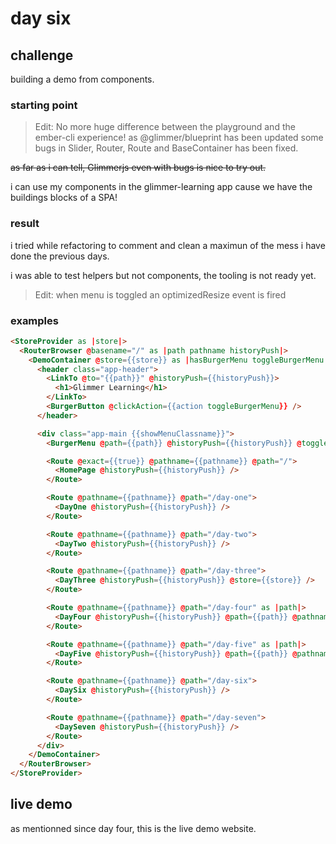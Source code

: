 # day six


## challenge

building a demo from components.


### starting point


> Edit: No more huge difference between the playground and the ember-cli experience! as @glimmer/blueprint has been updated some bugs in Slider, Router, Route and BaseContainer has been fixed.


~~as far as i can tell, Glimmerjs even with bugs is nice to try out.~~

i can use my components in the glimmer-learning app cause we have the buildings blocks of a SPA!


### result

i tried while refactoring to comment and clean a maximun of the mess i have done the previous days.

i was able to test helpers but not components, the tooling is not ready yet.


> Edit: when menu is toggled an optimizedResize event is fired


### examples

```html
<StoreProvider as |store|>
  <RouterBrowser @basename="/" as |path pathname historyPush|>
    <DemoContainer @store={{store}} as |hasBurgerMenu toggleBurgerMenu showMenuClassname|>
      <header class="app-header">
        <LinkTo @to="{{path}}" @historyPush={{historyPush}}>
          <h1>Glimmer Learning</h1>
        </LinkTo>
        <BurgerButton @clickAction={{action toggleBurgerMenu}} />
      </header>

      <div class="app-main {{showMenuClassname}}">
        <BurgerMenu @path={{path}} @historyPush={{historyPush}} @toggleBurgerMenu={{toggleBurgerMenu}} />

        <Route @exact={{true}} @pathname={{pathname}} @path="/">
          <HomePage @historyPush={{historyPush}} />
        </Route>

        <Route @pathname={{pathname}} @path="/day-one">
          <DayOne @historyPush={{historyPush}} />
        </Route>

        <Route @pathname={{pathname}} @path="/day-two">
          <DayTwo @historyPush={{historyPush}} />
        </Route>

        <Route @pathname={{pathname}} @path="/day-three">
          <DayThree @historyPush={{historyPush}} @store={{store}} />
        </Route>

        <Route @pathname={{pathname}} @path="/day-four" as |path|>
          <DayFour @historyPush={{historyPush}} @path={{path}} @pathname={{pathname}} />
        </Route>

        <Route @pathname={{pathname}} @path="/day-five" as |path|>
          <DayFive @historyPush={{historyPush}} @path={{path}} @pathname={{pathname}} />
        </Route>

        <Route @pathname={{pathname}} @path="/day-six">
          <DaySix @historyPush={{historyPush}} />
        </Route>

        <Route @pathname={{pathname}} @path="/day-seven">
          <DaySeven @historyPush={{historyPush}} />
        </Route>
      </div>
    </DemoContainer>
  </RouterBrowser>
</StoreProvider>
```


## live demo

as mentionned since day four, this is the live demo website.
